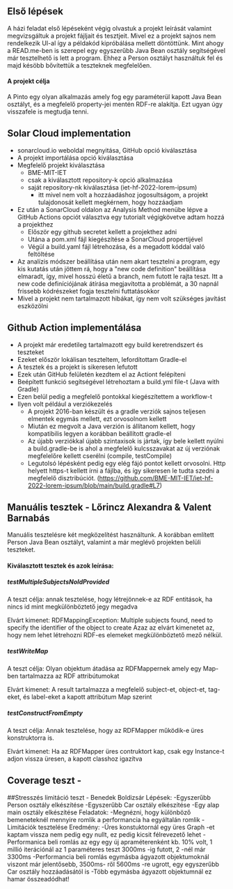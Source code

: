 

## Első lépések
A házi feladat első lépéseként végig olvastuk a projekt leírását valamint megvizsgáltuk a projekt fájljait és tesztjeit. Mivel ez a projekt sajnos nem rendelkezik UI-al így a példakód kipróbálása mellett döntöttünk.
Mint ahogy a READ.me-ben is szerepel egy egyszerűbb Java Bean osztály segítségével már tesztelhető is lett a program.
Ehhez a Person osztályt használtuk fel és majd késöbb bővítettük a teszteknek megfelelően.

#### A projekt célja
A Pinto egy olyan alkalmazás amely fog egy paraméterül kapott Java Bean osztályt, és a megfelelő property-jei mentén RDF-re alakítja. Ezt ugyan úgy visszafele is megtudja tenni.

## Solar Cloud implementation

- sonarcloud.io weboldal megnyitása, GitHub opció kiválasztása
- A projekt importálása opció kiválasztása
- Megfelelő projekt kiválasztása 
    - BME-MIT-IET
    - csak a kiválasztott repository-k opció alkalmazása
    - saját repository-nk kiválasztása (iet-hf-2022-lorem-ipsum)
        - itt mivel nem volt a hozzáadáshoz jogosultságom, a projekt tulajdonosát kellett megkérnem, hogy hozzáadjam
- Ez után a SonarCloud oldalon az Analysis Method menübe lépve a GitHub Actions opciót választva egy tutorialt végigkövetve adtam hozzá a projekthez
    - Először egy github secretet kellett a projekthez adni
    - Utána a pom.xml fájl kiegészítése a SonarCloud propertijével
    - Végül a build.yaml fájl létrehozása, és a megadott kóddal való feltöltése
- Az analízis módszer beállítása után nem akart tesztelni a program, egy kis kutatás után jöttem rá, hogy a "new code definition" beállítása elmaradt, így, mivel hosszú életű a branch, nem futott le rajta teszt. Itt a new code definíciójának átírása megjavította a problémát, a 30 napnál frissebb kódrészeket fogja tesztelni futtatásokkor
- Mivel a projekt nem tartalmazott hibákat, így nem volt szükséges javítást eszközölni


## Github Action implementálása
- A projekt már eredetileg tartalmazott egy build keretrendszert és teszteket
- Ezeket először lokálisan teszteltem, lefordítottam Gradle-el
- A tesztek és a projekt is sikeresen lefutott
- Ezek után GitHub felületén kezdtem el az Actiont felépíteni
- Beépített funkció segítségével létrehoztam a build.yml file-t (Java with Gradle)
- Ezen belül pedig a megfelelő pontokkal kiegészítettem a workflow-t
- Ilyen volt például a verziókezelés
  - A projekt 2016-ban készült és a gradle verziók sajnos teljesen elmentek egymás mellett, ezt orvosolnom kellett
  - Miután ez megvolt a Java verzión is állítanom kellett, hogy kompatibilis legyen a korábban beállított gradle-el
  - Az újabb verziókkal újabb szintaxisok is jártak, így bele kellett nyúlni a build.gradle-be is ahol a megfelelő kulcsszavakat az új verziónak megfelelőre kellett cserélni (compile, testCompile)
  - Legutolsó lépésként pedig egy elég fájó pontot kellett orvosolni. Http helyett https-t kellett írni a fájlba, és így sikeresen le tudta szedni a megfelelő disztribúciót. (https://github.com/BME-MIT-IET/iet-hf-2022-lorem-ipsum/blob/main/build.gradle#L7)

## Manuális tesztek - Lőrincz Alexandra & Valent Barnabás
  
Manuális tesztelésre két megközelítést használtunk. A korábban említett Person Java Bean osztályt, valamint a már meglévő projekten belüli teszteket.

#### Kiválasztott tesztek és azok leírása:
  
##### testMultipleSubjectsNoIdProvided

A teszt célja: annak tesztelése, hogy létrejönnek-e az RDF entitások, ha nincs id mint megkülönböztető jegy megadva

Elvárt kimenet: RDFMappingException: Multiple subjects found, need to specify the identifier of the object to create
Azaz az elvárt kimenetet az, hogy nem lehet létrehozni RDF-es elemeket megkülönböztető mező nélkül.

##### testWriteMap

A teszt célja: Olyan objektum átadása az RDFMappernek amely egy Map-ben tartalmazza az RDF attribútumokat

Elvárt kimenet: A result tartalmazza a megfelelő subject-et, object-et, tag-eket, és label-eket a kapott attribútum Map szerint

##### testConstructFromEmpty

A teszt célja: Annak tesztelése, hogy az RDFMapper működik-e üres konstruktorra is.

Elvárt kimenet: Ha az RDFMapper üres contruktort kap, csak egy Instance-t adjon vissza üresen, a kapott classhoz igazítva

## Coverage teszt -

##Stresszés limitáció teszt - Benedek Boldizsár
Lépések:
	-Egyszerűbb Person osztály elkészítése
	-Egyszerűbb Car osztály elkészítése
	-Egy alap main osztály elkészítése
Feladatok:
	-Megnézni, hogy különböző bemeneteknél mennyire romlik a performancia ha egyáltalán romlik
	-Limitációk tesztelése
Eredmény:
	-Üres konstuktornál egy üres Graph -et kaptam vissza nem pedig egy nullt, ez pedig kicsit félrevezető lehet
	-Performanica beli romlás az egy egy új apraméterenként kb. 10% volt, 1 millió iterációnál az 1 paraméteres teszt 3000ms -ig futott, 2 -nél már 3300ms
	-Performancia beli romlás egymásba ágyazott objektumoknál viszont már jelentősebb, 3500ms- ről 5600ms -re ugrott, egy egyszerűbb Car osztály hozzáadásától is
		-Több egymásba ágyazott objektumnál ez hamar összeadódhat!
